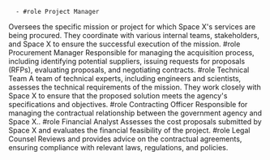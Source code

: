       - #role Project Manager
Oversees the specific mission or project for which Space X's services are being procured. They coordinate with various internal teams, stakeholders, and Space X to ensure the successful execution of the mission.
       #role Procurement Manager
Responsible for managing the acquisition process, including identifying potential suppliers, issuing requests for proposals (RFPs), evaluating proposals, and negotiating contracts.
       #role Technical Team
A team of technical experts, including engineers and scientists, assesses the technical requirements of the mission. They work closely with Space X to ensure that the proposed solution meets the agency's specifications and objectives.
       #role Contracting Officer
Responsible for managing the contractual relationship between the government agency and Space X..
       #role Financial Analyst
Assesses the cost proposals submitted by Space X and evaluates the financial feasibility of the project.
       #role Legal Counsel
Reviews and provides advice on the contractual agreements, ensuring compliance with relevant laws, regulations, and policies.


